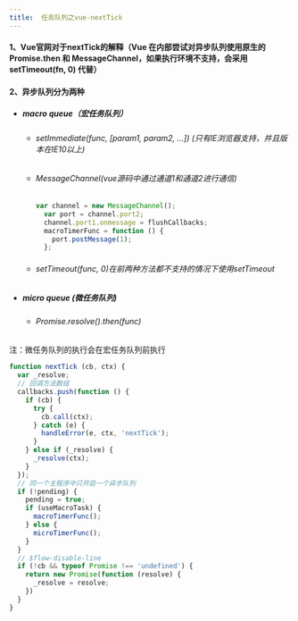 ```yaml
---
title:  任务队列之vue-nextTick
---
```

#### 1、Vue官网对于nextTick的解释（Vue 在内部尝试对异步队列使用原生的 Promise.then 和 MessageChannel，如果执行环境不支持，会采用 setTimeout(fn, 0) 代替）
#### 2、异步队列分为两种
- ##### macro queue（宏任务队列）
  - ###### setImmediate(func, [param1, param2, ...]) (只有IE浏览器支持，并且版本在IE10以上)
  - ###### MessageChannel(vue源码中通过通道1和通道2进行通信)
  
    ```js
    var channel = new MessageChannel();
      var port = channel.port2;
      channel.port1.onmessage = flushCallbacks;
      macroTimerFunc = function () {
        port.postMessage(1);
      };
    ```
  - ###### setTimeout(func, 0)在前两种方法都不支持的情况下使用setTimeout    

- ##### micro queue (微任务队列)
  - ###### Promise.resolve().then(func)
  
注：微任务队列的执行会在宏任务队列前执行


```js
function nextTick (cb, ctx) {
  var _resolve;
  // 回调方法数组
  callbacks.push(function () {
    if (cb) {
      try {
        cb.call(ctx);
      } catch (e) {
        handleError(e, ctx, 'nextTick');
      }
    } else if (_resolve) {
      _resolve(ctx);
    }
  });
  // 同一个主程序中只开启一个异步队列
  if (!pending) {
    pending = true;
    if (useMacroTask) {
      macroTimerFunc();
    } else {
      microTimerFunc();
    }
  }
  // $flow-disable-line
  if (!cb && typeof Promise !== 'undefined') {
    return new Promise(function (resolve) {
      _resolve = resolve;
    })
  }
}
```